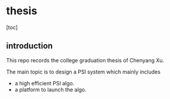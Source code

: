 # thesis

[toc]
## introduction

This repo records the college graduation thesis of Chenyang Xu.

The main topic is to design a PSI system which mainly includes

- a high efficient PSI algo.
- a platform to launch the algo.  
